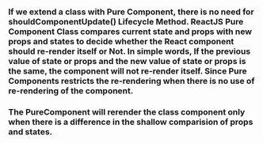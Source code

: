 
### If we extend a class with Pure Component, there is no need for shouldComponentUpdate() Lifecycle Method. ReactJS Pure Component Class compares current state and props with new props and states to decide whether the React component should re-render itself or  Not. In simple words, If the previous value of state or props and the new value of state or props is the same, the component will not re-render itself. Since Pure Components restricts the re-rendering when there is no use of re-rendering of the component.
### The PureComponent will rerender the class component only when there is a difference in the shallow comparision of props and states.
